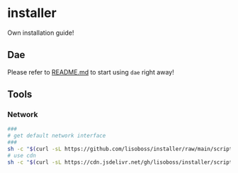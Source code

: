 # installer

Own installation guide!

## Dae

Please refer to [README.md](./dae/README.md) to start using `dae` right away!

## Tools

### Network

```sh
###
# get default network interface
###
sh -c "$(curl -sL https://github.com/lisoboss/installer/raw/main/scripts/net.sh)" @ default-interface
# use cdn
sh -c "$(curl -sL https://cdn.jsdelivr.net/gh/lisoboss/installer/scripts/net.sh)" @ default-interface
```
